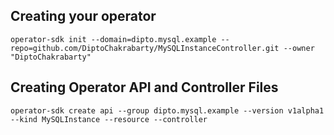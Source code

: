 ## Creating your operator
```
operator-sdk init --domain=dipto.mysql.example --repo=github.com/DiptoChakrabarty/MySQLInstanceController.git --owner "DiptoChakrabarty"
```

## Creating Operator API and Controller Files
```
operator-sdk create api --group dipto.mysql.example --version v1alpha1 --kind MySQLInstance --resource --controller

```